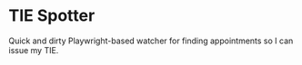# TIE Spotter

Quick and dirty Playwright-based watcher for finding appointments so I can issue my TIE.
